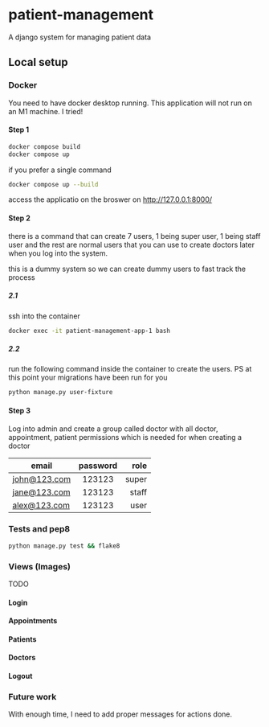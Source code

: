 # patient-management
A django system for managing patient data

## Local setup
### Docker
You need to have docker desktop running. This application will not run on an M1 machine. I tried!

#### Step 1
```bash
docker compose build
docker compose up
```

if you prefer a single command 
```bash
docker compose up --build
```

access the applicatio on the broswer on http://127.0.0.1:8000/


#### Step 2
there is a command that can create 7 users, 1 being super user, 1 being staff user and the rest are normal users that you can use to create doctors later when you log into the system.

this is a dummy system so we can create dummy users to fast track the process

##### 2.1
ssh into the container
```bash
docker exec -it patient-management-app-1 bash
```

##### 2.2
run the following command inside the container to create the users. PS at this point your migrations have been run for you
```bash
python manage.py user-fixture
```


#### Step 3
Log into admin and create a group called doctor with all doctor, appointment, patient permissions which is needed for when creating a doctor


| email          | password | role  |
| -------------- |:--------:| -----:|
| john@123.com   | 123123   | super |
| jane@123.com   | 123123   | staff |
| alex@123.com   | 123123   | user  |


### Tests and pep8
```bash
python manage.py test && flake8
```

### Views (Images)
TODO
#### Login
#### Appointments
#### Patients
#### Doctors
#### Logout

### Future work
With enough time, I need to add proper messages for actions done.
